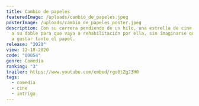 ```yaml
---
title: Cambio de papeles
featuredImage: /uploads/cambio_de_papeles.jpeg
posterImage: /uploads/cambio_de_papeles_poster.jpeg
description: Con su carrera pendiendo de un hilo, una estrella de cine contrata
  a su doble para que vaya a rehabilitación por ella, sin imaginarse que le iba
  a gustar tanto el papel.
release: "2020"
view: 12-18-2020
code: "00054"
genre: Comedia
ranking: "3"
trailer: https://www.youtube.com/embed/rgo0tZgJ3H0
tags:
  - comedia
  - cine
  - intriga
---
```

